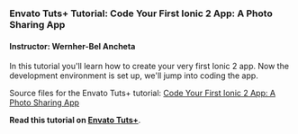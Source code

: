 ### Envato Tuts+ Tutorial: Code Your First Ionic 2 App: A Photo Sharing App

#### Instructor: Wernher-Bel Ancheta

In this tutorial you'll learn how to create your very first Ionic 2 app. Now the development environment is set up, we'll jump into coding the app.

Source files for the Envato Tuts+ tutorial: [Code Your First Ionic 2 App: A Photo Sharing App](http://code.tutsplus.com/tutorials/code-your-first-ionic-2-app-getting-set-up--cms-28471)

**Read this tutorial on [Envato Tuts+](https://code.tutsplus.com)**.
